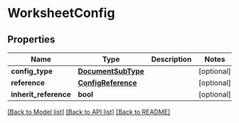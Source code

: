 # WorksheetConfig

## Properties
Name | Type | Description | Notes
------------ | ------------- | ------------- | -------------
**config_type** | [**DocumentSubType**](DocumentSubType.md) |  | [optional] 
**reference** | [**ConfigReference**](ConfigReference.md) |  | [optional] 
**inherit_reference** | **bool** |  | [optional] 

[[Back to Model list]](../README.md#documentation-for-models) [[Back to API list]](../README.md#documentation-for-api-endpoints) [[Back to README]](../README.md)


